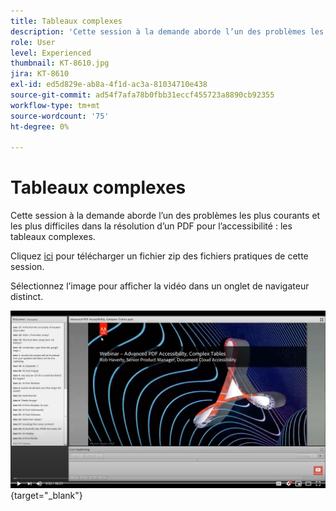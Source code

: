 ```yaml
---
title: Tableaux complexes
description: 'Cette session à la demande aborde l’un des problèmes les plus courants et les plus difficiles dans la résolution d’un PDF pour l’accessibilité : les tableaux complexes'
role: User
level: Experienced
thumbnail: KT-8610.jpg
jira: KT-8610
exl-id: ed5d829e-ab8a-4f1d-ac3a-81034710e438
source-git-commit: ad54f7afa78b0fbb31eccf455723a8890cb92355
workflow-type: tm+mt
source-wordcount: '75'
ht-degree: 0%

---
```


# Tableaux complexes

Cette session à la demande aborde l’un des problèmes les plus courants et les plus difficiles dans la résolution d’un PDF pour l’accessibilité : les tableaux complexes.

Cliquez [ici](../assets/accessibilitysession3.zip) pour télécharger un fichier zip des fichiers pratiques de cette session.

Sélectionnez l’image pour afficher la vidéo dans un onglet de navigateur distinct.

[![Vidéo Session 3](../assets/Accessibilitysession3_YT.png)](https://youtu.be/kcM_jyHGd6Y){target="_blank"}
